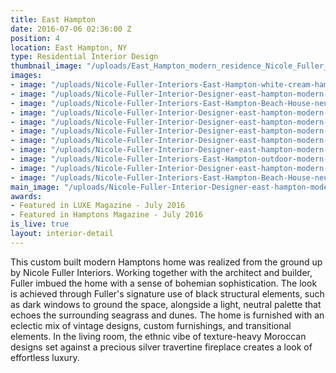 ```yaml
---
title: East Hampton
date: 2016-07-06 02:36:00 Z
position: 4
location: East Hampton, NY
type: Residential Interior Design
thumbnail_image: "/uploads/East_Hampton_modern_residence_Nicole_Fuller_Interiors_white_hamptons_beach_house.jpg"
images:
- image: "/uploads/Nicole-Fuller-Interiors-East-Hampton-white-cream-hamptons-new-york-designer.jpg"
- image: "/uploads/Nicole-Fuller-Interior-Designer-east-hampton-modern-bohemian-beach-house.jpg"
- image: "/uploads/Nicole-Fuller-Interiors-East-Hampton-Beach-House-neutral-Bohemian-interior-design-modern-stairs.jpg"
- image: "/uploads/Nicole-Fuller-Interior-Designer-east-hampton-modern-bohemian-beach-house-7-blue-eclectic-white-curtains.jpg"
- image: "/uploads/Nicole-Fuller-Interior-Designer-east-hampton-modern-bohemian-beach-house-8-white-master-bathroom-freestanding-tub.jpg"
- image: "/uploads/Nicole-Fuller-Interior-Designer-east-hampton-modern-bohemian-beach-house-1-white-bedroom.jpg"
- image: "/uploads/Nicole-Fuller-Interior-Designer-east-hampton-modern-bohemian-beach-house-5-kids-bedroom-chevron-animal-heads.jpg"
- image: "/uploads/Nicole-Fuller-Interior-Designer-east-hampton-modern-bohemian-beach-house-3-marble-bathroom-mosaic-tile-freestanding-tub.jpg"
- image: "/uploads/Nicole-Fuller-Interiors-East-Hampton-outdoor-modern-porch-paola-lenti-designer.jpg"
- image: "/uploads/Nicole-Fuller-Interior-Designer-east-hampton-modern-bohemian-beach-house-6-white-bathroom.jpg"
- image: "/uploads/Nicole-Fuller-Interiors-East-Hampton-Beach-House-neutral-Bohemian-interior-design-pool.jpg"
main_image: "/uploads/Nicole-Fuller-Interior-Designer-east-hampton-modern-bohemian-beach-house-2-07f5bd.jpg"
awards:
- Featured in LUXE Magazine - July 2016
- Featured in Hamptons Magazine - July 2016
is_live: true
layout: interior-detail
---
```


This custom built modern Hamptons home was realized from the ground up by Nicole Fuller Interiors. Working together with the architect and builder, Fuller imbued the home with a sense of bohemian sophistication. The look is achieved through Fuller's signature use of black structural elements, such as dark windows to ground the space, alongside a light, neutral palette that echoes the surrounding seagrass and dunes. The home is furnished with an eclectic mix of vintage designs, custom furnishings, and transitional elements.  In the living room, the ethnic vibe of texture-heavy Moroccan designs set against a precious silver travertine fireplace creates a look of effortless luxury. 
